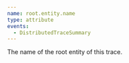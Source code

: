 ```yaml
---
name: root.entity.name
type: attribute
events:
  - DistributedTraceSummary
---
```


The name of the root entity of this trace.